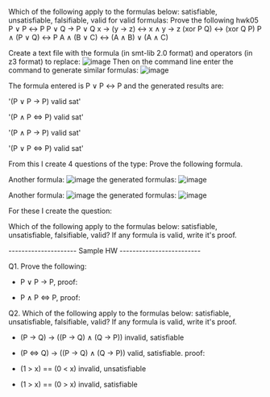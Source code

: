 Which of the following apply to the formulas below: satisfiable, unsatisfiable, falsifiable, valid 
for valid formulas: Prove the following
hwk05
P ∨ P ↔ P
P ∨ Q → P ∨ Q
x → (y → z) ↔ x ∧ y → z 
(xor P Q) ↔ (xor Q P)
P ∧ (P ∨ Q) ↔ P
A ∧ (B ∨ C) ↔ (A ∧ B) ∨ (A ∧ C)

Create a text file with the formula (in smt-lib 2.0 format) and operators (in z3 format) to replace:
![image](https://user-images.githubusercontent.com/57302458/130230314-7dea95e4-e581-4c5f-90aa-acdee3eb3073.png)
Then on the command line enter the command to generate similar formulas:
![image](https://user-images.githubusercontent.com/57302458/130230423-e410b002-e2a0-4607-b635-d6d1b16f0918.png)

The formula entered is P ∨ P ↔ P and the generated results are:

'(P ∨ P → P) valid sat'

'(P ∧ P <=> P) valid sat'

'(P ∧ P → P) valid sat'

'(P ∨ P <=> P) valid sat'

From this I create 4 questions of the type: Prove the following formula.

Another formula:
![image](https://user-images.githubusercontent.com/57302458/130232495-b6278d99-b7ad-48fa-a242-ef25072af7fd.png)
the generated formulas:
![image](https://user-images.githubusercontent.com/57302458/130232547-01fba8a0-c924-422b-a386-668dfb4b4944.png)

Another formula:
![image](https://user-images.githubusercontent.com/57302458/130237068-1e3f8b76-aba5-4ee8-9a15-3429e2fb4ae2.png)
the generated formulas:
![image](https://user-images.githubusercontent.com/57302458/130237126-1ad72c1c-180b-4f03-8f1a-e14aa3d1a7f8.png)


For these I create the question:

Which of the following apply to the formulas below: satisfiable, unsatisfiable, falsifiable, valid? If any formula is valid, write it's proof.


--------------------- Sample HW -------------------------

Q1. Prove the following:

- P ∨ P → P, proof:

- P ∧ P <=> P, proof:

Q2. Which of the following apply to the formulas below: satisfiable, unsatisfiable, falsifiable, valid? If any formula is valid, write it's proof.

- (P → Q) → ((P → Q) ∧ (Q → P))  invalid, satisfiable

- (P <=> Q) → ((P → Q) ∧ (Q → P)) valid, satisfiable. proof:

- (1 > x) == (0 < x) invalid, unsatisfiable

- (1 > x) == (0 > x) invalid, satisfiable

